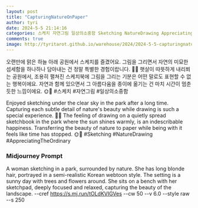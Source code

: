 ```yaml
---
layout: post
title: "CapturingNatureOnPaper"
author: tyri
date: 2024-5-5 21:14:16
categories: 스케치 자연그림 일상의소중함 Sketching NatureDrawing AppreciatingTheOrdinary
comments: true
image: http://tyritarot.github.io/warehouse/2024/2024-5-5-capturingnatureonpaper_title.png
---
```


오랜만에 맑은 하늘 아래 공원에서 스케치를 즐겼어요. 그림을 그리면서 자연의 미묘한 섬세함을 하나하나 담아내는 건 정말 특별한 경험이랍니다. 🌳🌸 햇살이 따뜻하게 내리쬐는 공원에서, 조용히 펼쳐진 스케치북에 그림을 그리는 기분은 어떤 말로도 표현할 수 없는 행복이에요. 자연과 함께 있으면서 그 아름다움을 종이에 옮기는 건 마치 시간이 멈춘 듯한 느낌이에요. 🌞🎨 #스케치 #자연그림 #일상의소중함

Enjoyed sketching under the clear sky in the park after a long time. Capturing each subtle detail of nature's beauty while drawing is such a special experience. 🌳🌸 The feeling of drawing on a quietly spread sketchbook in the park where the sun shines warmly, is an indescribable happiness. Transferring the beauty of nature to paper while being with it feels like time has stopped. 🌞🎨 #Sketching #NatureDrawing #AppreciatingTheOrdinary

### Midjourney Prompt

A woman sketching in a park, surrounded by nature. She has long blonde hair, portrayed in a semi-realistic Korean webtoon style. The setting is a sunny day with trees and flowers around. She sits on a bench with her sketchpad, deeply focused and relaxed, capturing the beauty of the landscape. --cref <https://s.mj.run/tOLdKVIGVes> --cw 50 --v 6.0 --style raw --s 250
